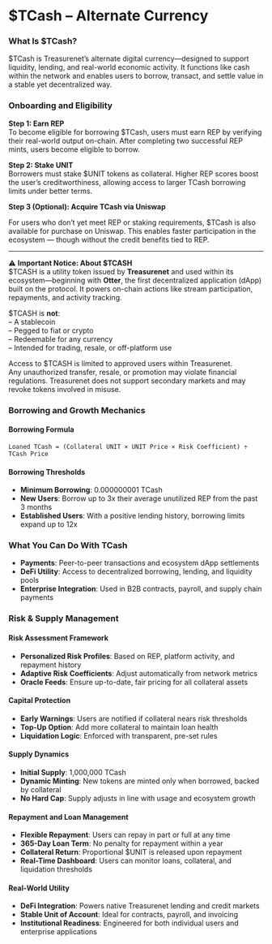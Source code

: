 # $TCash – Alternate Currency

### **What Is $TCash?**

$TCash is Treasurenet’s alternate digital currency—designed to support liquidity, lending, and real-world economic activity. It functions like cash within the network and enables users to borrow, transact, and settle value in a stable yet decentralized way.

### **Onboarding and Eligibility**

**Step 1: Earn REP**  
 To become eligible for borrowing $TCash, users must earn REP by verifying their real-world output on-chain. After completing two successful REP mints, users become eligible to borrow.

**Step 2: Stake UNIT**  
 Borrowers must stake $UNIT tokens as collateral. Higher REP scores boost the user’s creditworthiness, allowing access to larger TCash borrowing limits under better terms.

**Step 3 (Optional): Acquire TCash via Uniswap**

For users who don’t yet meet REP or staking requirements, $TCash is also available for purchase on Uniswap. This enables faster participation in the ecosystem — though without the credit benefits tied to REP.

---

⚠️ **Important Notice: About $TCASH**  
 $TCASH is a utility token issued by **Treasurenet** and used within its ecosystem—beginning with **Otter**, the first decentralized application (dApp) built on the protocol. It powers on-chain actions like stream participation, repayments, and activity tracking.

$TCASH is **not**:  
 – A stablecoin  
 – Pegged to fiat or crypto  
 – Redeemable for any currency  
 – Intended for trading, resale, or off-platform use

Access to $TCASH is limited to approved users within Treasurenet.  
 Any unauthorized transfer, resale, or promotion may violate financial regulations. Treasurenet does not support secondary markets and may revoke tokens involved in misuse.

### **Borrowing and Growth Mechanics**

#### **Borrowing Formula**

`Loaned TCash = (Collateral UNIT × UNIT Price × Risk Coefficient) ÷ TCash Price`

#### **Borrowing Thresholds**

* **Minimum Borrowing**: 0.000000001 TCash  
* **New Users**: Borrow up to 3x their average unutilized REP from the past 3 months  
* **Established Users**: With a positive lending history, borrowing limits expand up to 12x

### **What You Can Do With TCash**

* **Payments**: Peer-to-peer transactions and ecosystem dApp settlements  
* **DeFi Utility**: Access to decentralized borrowing, lending, and liquidity pools  
* **Enterprise Integration**: Used in B2B contracts, payroll, and supply chain payments

### **Risk & Supply Management**

#### **Risk Assessment Framework**

* **Personalized Risk Profiles**: Based on REP, platform activity, and repayment history  
* **Adaptive Risk Coefficients**: Adjust automatically from network metrics  
* **Oracle Feeds**: Ensure up-to-date, fair pricing for all collateral assets

#### **Capital Protection**

* **Early Warnings**: Users are notified if collateral nears risk thresholds  
* **Top-Up Option**: Add more collateral to maintain loan health  
* **Liquidation Logic**: Enforced with transparent, pre-set rules

#### **Supply Dynamics**

* **Initial Supply**: 1,000,000 TCash  
* **Dynamic Minting**: New tokens are minted only when borrowed, backed by collateral  
* **No Hard Cap**: Supply adjusts in line with usage and ecosystem growth

#### **Repayment and Loan Management**

* **Flexible Repayment**: Users can repay in part or full at any time  
* **365-Day Loan Term**: No penalty for repayment within a year  
* **Collateral Return**: Proportional $UNIT is released upon repayment  
* **Real-Time Dashboard**: Users can monitor loans, collateral, and liquidation thresholds

#### **Real-World Utility**

* **DeFi Integration**: Powers native Treasurenet lending and credit markets  
* **Stable Unit of Account**: Ideal for contracts, payroll, and invoicing  
* **Institutional Readiness**: Engineered for both individual users and enterprise applications